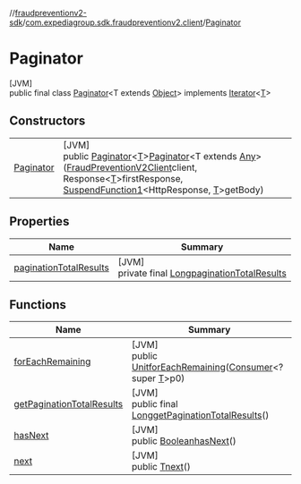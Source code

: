 //[fraudpreventionv2-sdk](../../../index.md)/[com.expediagroup.sdk.fraudpreventionv2.client](../index.md)/[Paginator](index.md)

# Paginator

[JVM]\
public final class [Paginator](index.md)&lt;T extends [Object](https://docs.oracle.com/javase/8/docs/api/java/lang/Object.html)&gt; implements [Iterator](https://docs.oracle.com/javase/8/docs/api/java/util/Iterator.html)&lt;[T](index.md)&gt;

## Constructors

| | |
|---|---|
| [Paginator](-paginator.md) | [JVM]<br>public [Paginator](index.md)&lt;[T](index.md)&gt;[Paginator](-paginator.md)&lt;T extends [Any](https://kotlinlang.org/api/latest/jvm/stdlib/kotlin/-any/index.html)&gt;([FraudPreventionV2Client](../-fraud-prevention-v2-client/index.md)client, Response&lt;[T](index.md)&gt;firstResponse, [SuspendFunction1](https://kotlinlang.org/api/latest/jvm/stdlib/kotlin.coroutines/-suspend-function1/index.html)&lt;HttpResponse, [T](index.md)&gt;getBody) |

## Properties

| Name | Summary |
|---|---|
| [paginationTotalResults](index.md#32883031%2FProperties%2F-173342751) | [JVM]<br>private final [Long](https://docs.oracle.com/javase/8/docs/api/java/lang/Long.html)[paginationTotalResults](index.md#32883031%2FProperties%2F-173342751) |

## Functions

| Name | Summary |
|---|---|
| [forEachRemaining](index.md#-511368593%2FFunctions%2F-173342751) | [JVM]<br>public [Unit](https://kotlinlang.org/api/latest/jvm/stdlib/kotlin/-unit/index.html)[forEachRemaining](index.md#-511368593%2FFunctions%2F-173342751)([Consumer](https://docs.oracle.com/javase/8/docs/api/java/util/function/Consumer.html)&lt;? super [T](index.md)&gt;p0) |
| [getPaginationTotalResults](get-pagination-total-results.md) | [JVM]<br>public final [Long](https://docs.oracle.com/javase/8/docs/api/java/lang/Long.html)[getPaginationTotalResults](get-pagination-total-results.md)() |
| [hasNext](has-next.md) | [JVM]<br>public [Boolean](https://docs.oracle.com/javase/8/docs/api/java/lang/Boolean.html)[hasNext](has-next.md)() |
| [next](next.md) | [JVM]<br>public [T](index.md)[next](next.md)() |
